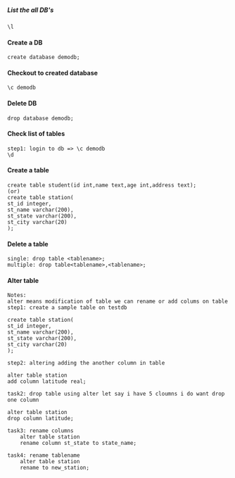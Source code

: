 ##### List the all DB's #####

    \l

#### Create a DB ####

    create database demodb;

#### Checkout to created database ####

    \c demodb

#### Delete DB ####

    drop database demodb;

#### Check list of tables ####

    step1: login to db => \c demodb
    \d

#### Create a table ####

    create table student(id int,name text,age int,address text);
    (or)
    create table station(
	st_id integer,
	st_name varchar(200),
	st_state varchar(200),
	st_city varchar(20)
    );

#### Delete a table ####

    single: drop table <tablename>; 
    multiple: drop table<tablename>,<tablename>;

#### Alter table ####
    Notes: 
    alter means modification of table we can rename or add colums on table
    step1: create a sample table on testdb

    create table station(
	st_id integer,
	st_name varchar(200),
	st_state varchar(200),
	st_city varchar(20)
    );

    step2: altering adding the another column in table

    alter table station
    add column latitude real;

    task2: drop table using alter let say i have 5 cloumns i do want drop one column

    alter table station
    drop column latitude;

    task3: rename columns
        alter table station
        rename column st_state to state_name;

    task4: rename tablename
        alter table station
        rename to new_station;
